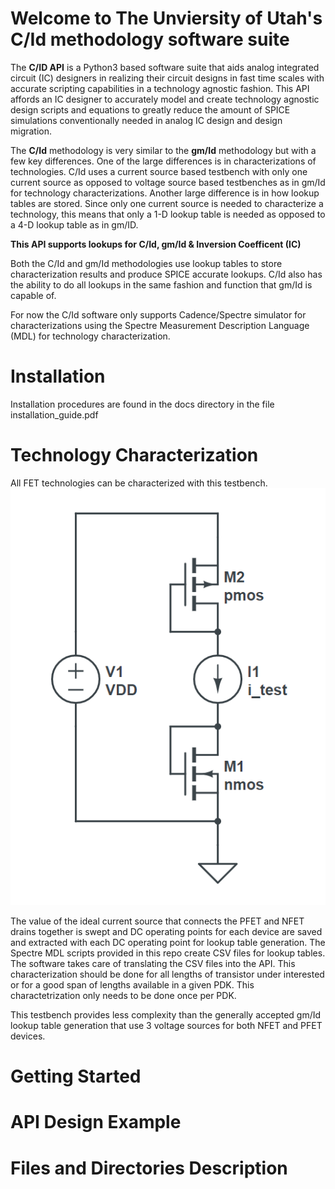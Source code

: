 # Welcome to The Unviersity of Utah's C/Id methodology software suite
The **C/ID API** is a Python3 based software suite that aids analog integrated circuit (IC) designers in realizing their circuit designs in fast time scales with accurate scripting capabilities in a technology agnostic fashion. This API affords an IC designer to accurately model and create technology agnostic design scripts and equations to greatly reduce the amount of SPICE simulations conventionally needed in analog IC design and design migration.

The **C/Id** methodology is very similar to the **gm/Id** methodology but with a few key differences. One of the large differences is in characterizations of technologies. C/Id uses a current source based testbench with only one current source as opposed to voltage source based testbenches as in gm/Id for technology characterizations. Another large difference is in how lookup tables are stored. Since only one current source is needed to characterize a technology, this means that only a 1-D lookup table is needed as opposed to a 4-D lookup table as in gm/ID.

 **This API supports lookups for C/Id, gm/Id & Inversion Coefficent (IC)**

Both the C/Id and gm/Id methodologies use lookup tables to store characterization results and produce SPICE accurate lookups. C/Id also has the ability to do all lookups in the same fashion and function that gm/Id is capable of.

For now the C/Id software only supports Cadence/Spectre simulator for characterizations using the Spectre Measurement Description Language (MDL) for technology characterization.

# Installation
Installation procedures are found in the docs directory in the file installation_guide.pdf
# Technology Characterization
All FET technologies can be characterized with this testbench.
![cid_testbench](images/cid_testbench.png)

 The value of the ideal current source that connects the PFET and NFET drains together is swept and DC operating points for each device are saved and extracted with each DC operating point for lookup table generation. The Spectre MDL scripts provided in this repo create CSV files for lookup tables. The software takes care of translating the CSV files into the API. This characterization should be done for all lengths of transistor under interested or for a good span of lengths available in a given PDK. This charactetrization only needs to be done once per PDK.

 This testbench provides less complexity than the generally accepted gm/Id lookup table generation that use 3 voltage sources for both NFET and PFET devices.


# Getting Started

# API Design Example

# Files and Directories Description



